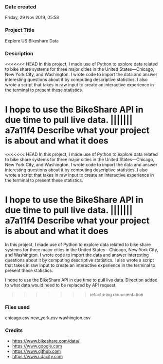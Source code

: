 ### Date created
Friday, 29 Nov 2019, 05:58

### Project Title
Explore US Bikeshare Data

### Description
<<<<<<< HEAD
In this project, I made use of Python to explore data related to bike share systems for three major cities in the United States—Chicago, New York City, and Washington. I wrote code to import the data and answer interesting questions about it by computing descriptive statistics. I also wrote a script that takes in raw input to create an interactive experience in the terminal to present these statistics. 

I hope to use the BikeShare API in due time to pull live data.
||||||| a7a11f4
Describe what your project is about and what it does
=======
<<<<<<< HEAD
In this project, I made use of Python to explore data related to bike share systems for three major cities in the United States—Chicago, New York City, and Washington. I wrote code to import the data and answer interesting questions about it by computing descriptive statistics. I also wrote a script that takes in raw input to create an interactive experience in the terminal to present these statistics. 

I hope to use the BikeShare API in due time to pull live data.
||||||| a7a11f4
Describe what your project is about and what it does
=======
In this project, I made use of Python to explore data related to bike share systems for three major cities in the United States—Chicago, New York City, and Washington. I wrote code to import the data and answer interesting questions about it by computing descriptive statistics. I also wrote a script that takes in raw input to create an interactive experience in the terminal to present these statistics. 

I hope to use the BikeShare API in due time to pull live data. Direction added to what data would need to be replaced by API request.
>>>>>>> refactoring
>>>>>>> documentation

### Files used
chicago.csv
new_york.csv
washington.csv

### Credits
 - https://www.bikeshare.com/data/
 - https://www.google.com
 - https://www.github.com
 - https://www.udacity.com
